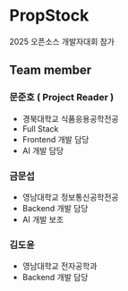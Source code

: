 # PropStock
2025 오픈소스 개발자대회 참가 

## Team member
### 문준호 ( Project Reader )
- 경북대학교 식품응용공학전공
- Full Stack
- Frontend 개발 담당
- AI 개발 담당

### 금문섭
- 영남대학교 정보통신공학전공
- Backend 개발 담당
- AI 개발 보조

### 김도윤
- 영남대학교 전자공학과
- Backend 개발 담당
